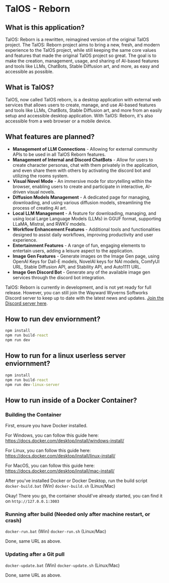 # TalOS - Reborn
## What is this application?

TalOS: Reborn is a rewritten, reimagined version of the original TalOS project. The TalOS: Reborn project aims to bring a new, fresh, and modern experience to the TalOS project, while still keeping the same core values and features that made the original TalOS project so great. The goal is to make the creation, management, usage, and sharing of AI-based features and tools like LLMs, ChatBots, Stable Diffusion art, and more, as easy and accessible as possible.

## What is TalOS?

TalOS, now called TalOS reborn, is a desktop application with external web services that allows users to create, manage, and use AI-based features and tools like LLMs, ChatBots, Stable Diffusion art, and more from an easily setup and accessible desktop application. With TalOS: Reborn, it's also accessible from a web browser or a mobile device.

## What features are planned?

- **Management of LLM Connections** - Allowing for external community APIs to be used in all TalOS Reborn features.
- **Management of Internal and Discord ChatBots** - Allow for users to create character personas, chat with them privately in the application, and even share them with others by activating the discord bot and utilizing the rooms system.
- **Visual Novel Mode** - An immersive mode for storytelling within the browser, enabling users to create and participate in interactive, AI-driven visual novels.
- **Diffusion Models Management** - A dedicated page for managing, downloading, and using various diffusion models, streamlining the process of creating AI art.
- **Local LLM Management** - A feature for downloading, managing, and using local Large Language Models (LLMs) in GGUF format, supporting LLaMA, Mistral, and RWKV models.
- **Workflow Enhancement Features** - Additional tools and functionalities designed to assist daily workflows, improving productivity and user experience.
- **Entertainment Features** - A range of fun, engaging elements to entertain users, adding a leisure aspect to the application.
- **Image Gen Features** - Generate images on the Image Gen page, using OpenAI Keys for Dall-E models, NovelAI keys for NAI models, ComfyUI URL, Stable Diffusion API, and Stability API, and Auto1111 URL. 
- **Image Gen Discord Bot** - Generate any of the available image gen services through the discord bot integration.

TalOS: Reborn is currently in development, and is not yet ready for full release. However, you can still join the Wayward Wyverns Softworks Discord server to keep up to date with the latest news and updates. [Join the Discord server here](https://discord.com/invite/HNSaTjExYy).

## How to run dev enviornment?
```cmd
npm install
npm run build-react
npm run dev
```
## How to run for a linux userless server enviornment?
```cmd
npm install
npm run build-react
npm run dev-linux-server
```
## How to run inside of a Docker Container?
### Building the Container
First, ensure you have Docker installed.

For Windows, you can follow this guide here:
https://docs.docker.com/desktop/install/windows-install/

For Linux, you can follow this guide here:
https://docs.docker.com/desktop/install/linux-install/

For MacOS, you can follow this guide here:
https://docs.docker.com/desktop/install/mac-install/

After you've installed Docker or Docker Desktop, run the build script
`docker-build.bat` (Win)
`docker-build.sh` (Linux/Mac)

Okay! There you go, the container should've already started, you can find it on ```http://127.0.0.1:3003```
### Running after build (Needed only after machine restart, or crash)
`docker-run.bat` (Win)
`docker-run.sh` (Linux/Mac)

Done, same URL as above.
### Updating after a Git pull
`docker-update.bat` (Win)
`docker-update.sh` (Linux/Mac)

Done, same URL as above.
